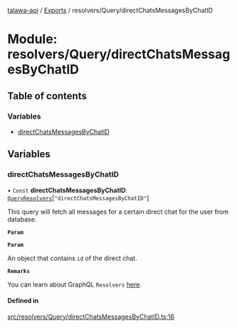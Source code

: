 [talawa-api](../README.md) / [Exports](../modules.md) / resolvers/Query/directChatsMessagesByChatID

# Module: resolvers/Query/directChatsMessagesByChatID

## Table of contents

### Variables

- [directChatsMessagesByChatID](resolvers_Query_directChatsMessagesByChatID.md#directchatsmessagesbychatid)

## Variables

### directChatsMessagesByChatID

• `Const` **directChatsMessagesByChatID**: [`QueryResolvers`](types_generatedGraphQLTypes.md#queryresolvers)[``"directChatsMessagesByChatID"``]

This query will fetch all messages for a certain direct chat for the user from database.

**`Param`**

**`Param`**

An object that contains `id` of the direct chat.

**`Remarks`**

You can learn about GraphQL `Resolvers`
[here](https://www.apollographql.com/docs/apollo-server/data/resolvers/).

#### Defined in

[src/resolvers/Query/directChatsMessagesByChatID.ts:16](https://github.com/PalisadoesFoundation/talawa-api/blob/a731ade/src/resolvers/Query/directChatsMessagesByChatID.ts#L16)
